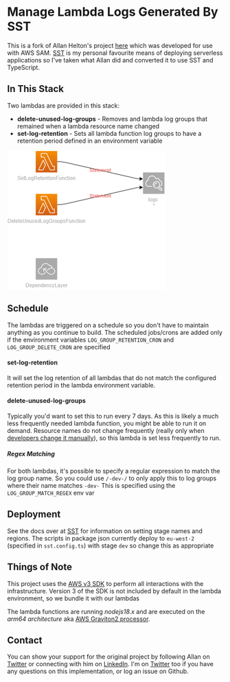 # Manage Lambda Logs Generated By SST

This is a fork of Allan Helton's project [here](https://github.com/allenheltondev/serverless-lambda-log-management) which was developed for use with AWS SAM. [SST](https://sst.dev) is my personal favourite means of deploying serverless applications so I've taken what Allan did and converted it to use SST and TypeScript.

## In This Stack

Two lambdas are provided in this stack:
* **delete-unused-log-groups** - Removes and lambda log groups that remained when a lambda resource name changed
* **set-log-retention** - Sets all lambda function log groups to have a retention period defined in an environment variable

![Architecture diagram for the two provided lambdas](images/diagram.png)

## Schedule
 
The lambdas are triggered on a schedule so you don't have to maintain anything as you continue to build. The scheduled jobs/crons are added only if the environment variables `LOG_GROUP_RETENTION_CRON` and 
`LOG_GROUP_DELETE_CRON` are specified 

#### set-log-retention

It will set the log retention of all lambdas that do not match the configured retention period in the lambda environment variable.

#### delete-unused-log-groups

Typically you'd want to set this to run every 7 days. As this is likely a much less frequently needed lambda function, you might be able to run it on demand. Resource names do not change frequently (really only when [developers change it manually](https://docs.aws.amazon.com/AWSCloudFormation/latest/UserGuide/aws-resource-lambda-function.html#cfn-lambda-function-functionname)), so this lambda is set less frequently to run.

##### Regex Matching
For both lambdas, it's possible to specify a regular expression to match the log group name. So you could use `/-dev-/` to only apply this to log groups where their name matches `-dev-`
This is specified using the `LOG_GROUP_MATCH_REGEX` env var

## Deployment

See the docs over at [SST](https://docs.sst.dev/) for information on setting stage names and regions. The scripts in package json currently deploy to `eu-west-2` (specified in `sst.config.ts`) with stage `dev` so change this as appropriate

## Things of Note

This project uses the [AWS v3 SDK](https://docs.aws.amazon.com/AWSJavaScriptSDK/v3/latest/index.html) to perform all interactions with the infrastructure. Version 3 of the SDK is not included by default in the lambda environment, so we bundle it with our lambdas 

The lambda functions are running *nodejs18.x* and are executed on the *arm64 architecture* aka [AWS Graviton2 processor](https://aws.amazon.com/blogs/aws/aws-lambda-functions-powered-by-aws-graviton2-processor-run-your-functions-on-arm-and-get-up-to-34-better-price-performance/).

## Contact
You can show your support for the original project by following Allan on [Twitter][1] or connecting with him on [LinkedIn][3]. 
I'm on [Twitter](https://www.twitter.com/rcoundon) 
too if you have any questions on this implementation, or log an issue on Github.

[1]: http://www.twitter.com/allenheltondev
[2]: http://www.github.com/allenheltondev
[3]: https://www.linkedin.com/in/allen-helton-85aa9650/
